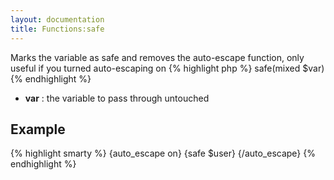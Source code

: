 ```yaml
---
layout: documentation
title: Functions:safe
---
```


Marks the variable as safe and removes the auto-escape function, only useful if you turned auto-escaping on
{% highlight php %}
safe(mixed $var)
{% endhighlight %}

* **var** : the variable to pass through untouched

## Example
{% highlight smarty %}
{auto_escape on}
{safe $user}
{/auto_escape}
{% endhighlight %}
